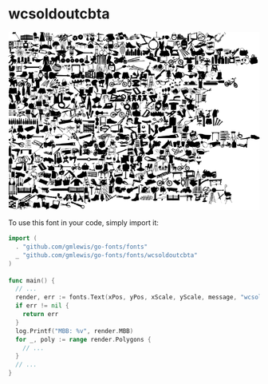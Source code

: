 # wcsoldoutcbta

![wcsoldoutcbta](wcsoldoutcbta.png)

To use this font in your code, simply import it:

```go
import (
  . "github.com/gmlewis/go-fonts/fonts"
  _ "github.com/gmlewis/go-fonts/fonts/wcsoldoutcbta"
)

func main() {
  // ...
  render, err := fonts.Text(xPos, yPos, xScale, yScale, message, "wcsoldoutcbta", Center)
  if err != nil {
    return err
  }
  log.Printf("MBB: %v", render.MBB)
  for _, poly := range render.Polygons {
    // ...
  }
  // ...
}
```
